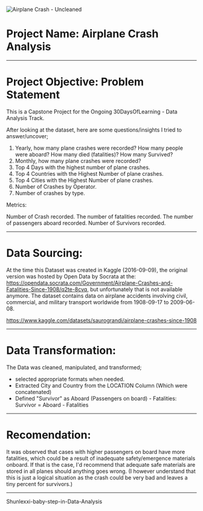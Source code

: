 ![Airplane Crash - Uncleaned](https://user-images.githubusercontent.com/51166816/179035660-1de6012c-042e-4e5a-af19-2e7ff94c6f61.JPG)
# Project Name: Airplane Crash Analysis
---
# Project Objective: Problem Statement
This is a Capstone Project for the Ongoing 30DaysOfLearning - Data Analysis Track.

After looking at the dataset, here are some questions/insights I tried to answer/uncover;
1. Yearly, how many plane crashes were recorded? How many people were aboard? How many died (fatalities)? How many Survived?
2. Monthly, how many plane crashes were recorded?
3. Top 4 Days with the highest number of plane crashes.
4. Top 4 Countries with the Highest Number of plane crashes.
5. Top 4 Cities with the Highest Number of plane crashes.
6. Number of Crashes by Operator.
7. Number of crashes by type.

Metrics:

Number of Crash recorded.
The number of fatalities recorded.
The number of passengers aboard recorded.
Number of Survivors recorded.

---

# Data Sourcing:

At the time this Dataset was created in Kaggle (2016-09-09), the original version was hosted by Open Data by Socrata at the: https://opendata.socrata.com/Government/Airplane-Crashes-and-Fatalities-Since-1908/q2te-8cvq, but unfortunately that is not available anymore. The dataset contains data on airplane accidents involving civil, commercial, and military transport worldwide from 1908-09-17 to 2009-06-08.

https://www.kaggle.com/datasets/saurograndi/airplane-crashes-since-1908

---

# Data Transformation:
The Data was cleaned, manipulated, and transformed; 
* selected appropriate formats when needed.
* Extracted City and Country from the LOCATION Column (Which were concatenated)
* Defined "Survivor" as Aboard (Passengers on board) - Fatalities: Survivor = Aboard - Fatalities

---

# Recomendation: 
It was observed that cases with higher passengers on board have more fatalities, which could be a result of inadequate safety/emergence materials onboard. If that is the case, I'd recommend that adequate safe materials are stored in all planes should anything goes wrong. (I however understand that this is just a logical situation as the crash could be very bad and leaves a tiny percent for survivors.)


---

Shunlexxi-baby-step-in-Data-Analysis
